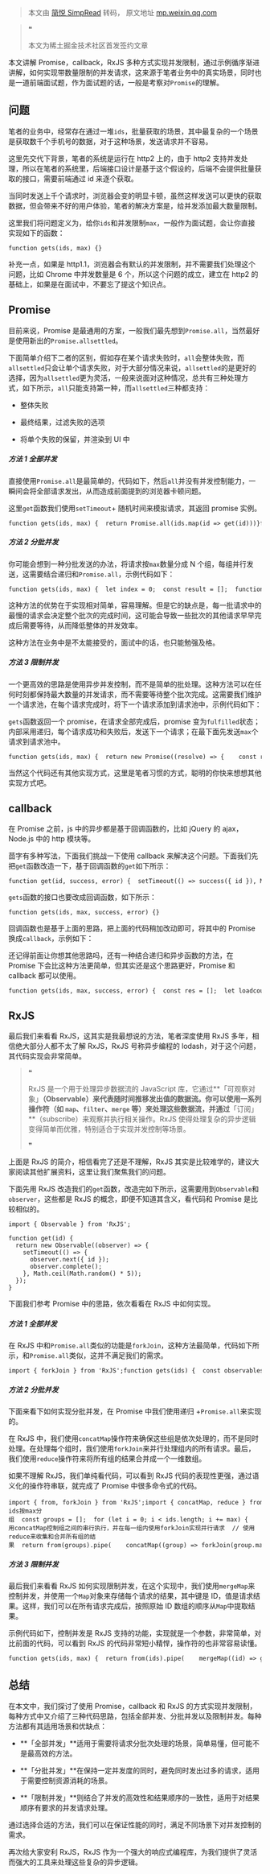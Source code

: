> 本文由 [简悦 SimpRead](http://ksria.com/simpread/) 转码， 原文地址 [mp.weixin.qq.com](https://mp.weixin.qq.com/s/g63E9B1PMV5f0KTN_vlVgA)

> ❝
> 
> 本文为稀土掘金技术社区首发签约文章
> 
>   

本文讲解 Promise，callback，RxJS 多种方式实现并发限制，通过示例循序渐进讲解，如何实现带数量限制的并发请求，这来源于笔者业务中的真实场景，同时也是一道前端面试题，作为面试题的话，一般是考察对`Promise`的理解。

问题
--

笔者的业务中，经常存在通过一堆`ids`，批量获取的场景，其中最复杂的一个场景是获取数千个手机号的数据，对于这种场景，发送请求并不容易。

这里先交代下背景，笔者的系统是运行在 http2 上的，由于 http2 支持并发处理，所以在笔者的系统里，后端接口设计是基于这个假设的，后端不会提供批量获取的接口，需要前端通过 id 来逐个获取。

当同时发送上千个请求时，浏览器会变的明显卡顿，虽然这样发送可以更快的获取数据，但会带来不好的用户体验，笔者的解决方案是，给并发添加最大数量限制。

这里我们将问题定义为，给你`ids`和并发限制`max`，一般作为面试题，会让你直接实现如下的函数：

```
function gets(ids, max) {}
```

补充一点，如果是 http1.1，浏览器会有默认的并发限制，并不需要我们处理这个问题，比如 Chrome 中并发数量是 6 个，所以这个问题的成立，建立在 http2 的基础上，如果是在面试中，不要忘了提这个知识点。

Promise
-------

目前来说，Promise 是最通用的方案，一般我们最先想到`Promise.all`，当然最好是使用新出的`Promise.allsettled`。

下面简单介绍下二者的区别，假如存在某个请求失败时，`all`会整体失败，而`allsettled`只会让单个请求失败，对于大部分情况来说，`allsettled`的是更好的选择，因为`allsettled`更为灵活，一般来说面对这种情况，总共有三种处理方式，如下所示，`all`只能支持第一种，而`allsettled`三种都支持：

*   整体失败
    
*   最终结果，过滤失败的选项
    
*   将单个失败的保留，并渲染到 UI 中
    

##### 方法 1 全部并发

直接使用`Promise.all`是最简单的，代码如下，然后`all`并没有并发控制能力，一瞬间会将全部请求发出，从而造成前面提到的浏览器卡顿问题。

这里`get`函数我们使用`setTimeout`+ 随机时间来模拟请求，其返回 promise 实例。

```
function gets(ids, max) {  return Promise.all(ids.map(id => get(id)))}function get(id) {  return new Promise((resolve) => {    setTimeout(() => { resolve({ id }) }, Math.ceil(Math.random() * 5))  });}
```

##### 方法 2 分批并发

你可能会想到一种分批发送的办法，将请求按`max`数量分成 N 个组，每组并行发送，这需要结合递归和`Promise.all`，示例代码如下：

```
function gets(ids, max) {  let index = 0;  const result = [];  function nextBatch() {    const batch = ids.slice(index, index + max);    index += max;    return Promise.all(batch.map(get)).then((res) => {      result.push(...res);      if (index < ids.length) {        return nextBatch();      }      return result;    });  }  return nextBatch();}
```

这种方法的优势在于实现相对简单，容易理解。但是它的缺点是，每一批请求中的最慢的请求会决定整个批次的完成时间，这可能会导致一些批次的其他请求早早完成后需要等待，从而降低整体的并发效率。

这种方法在业务中是不太能接受的，面试中的话，也只能勉强及格。

##### 方法 3 限制并发

一个更高效的思路是使用异步并发控制，而不是简单的批处理。这种方法可以在任何时刻都保持最大数量的并发请求，而不需要等待整个批次完成。这需要我们维护一个请求池，在每个请求完成时，将下一个请求添加到请求池中，示例代码如下：

`gets`函数返回一个 promise，在请求全部完成后，promise 变为`fulfilled`状态；内部采用递归，每个请求成功和失败后，发送下一个请求；在最下面先发送`max`个请求到请求池中。

```
function gets(ids, max) {  return new Promise((resolve) => {    const res = [];    let loadcount = 0;    let curIndex = 0;    function load(id, index) {      return get(id).then(        (data) => {          loadcount++;          if (loadcount === ids.length) {            res[index] = data;            resolve(res);          } else {            curIndex++;            load(ids[curIndex]);          }        },        (err) => {          res[index] = err;          loadcount++;          curIndex++;          load(ids[curIndex]);        }      );    }    for (let i = 0; i < max && i < ids.length; i++) {      curIndex = i;      load(ids[i], i);    }  });}
```

当然这个代码还有其他实现方式，这里是笔者习惯的方式，聪明的你快来想想其他实现方式吧。

callback
--------

在 Promise 之前，js 中的异步都是基于回调函数的，比如 jQuery 的 ajax，Node.js 中的 http 模块等。

茴字有多种写法，下面我们挑战一下使用 callback 来解决这个问题。下面我们先把`get`函数改造一下，基于回调函数的`get`如下所示：

```
function get(id, success, error) {  setTimeout(() => success({ id }), Math.ceil(Math.random() * 5))}
```

`gets`函数的接口也要改成回调函数，如下所示：

```
function gets(ids, max, success, error) {}
```

回调函数也是基于上面的思路，把上面的代码稍加改动即可，将其中的 Promise 换成`callback`，示例如下：

还记得前面让你想其他思路吗，还有一种结合递归和异步函数的方法，在 Promise 下会比这种方法更简单，但其实还是这个思路更好，Promise 和 callback 都可以使用。

```
function gets(ids, max, success, error) {  const res = [];  let loadcount = 0;  let curIndex = 0;  function load(id, index) {    return get(      id,      (data) => {        loadcount++;        if (loadcount === ids.length) {          res[index] = data;          success(res);        } else {          curIndex++;          load(ids[curIndex]);        }      },      (err) => {        res[index] = err;        loadcount++;        curIndex++;        load(ids[curIndex]);      }    );  }  for (let i = 0; i < max && i < ids.length; i++) {    curIndex = i;    load(ids[i], i);  }}
```

RxJS
----

最后我们来看看 RxJS，这其实是我最想说的方法，笔者深度使用 RxJS 多年，相信绝大部分人都不太了解 RxJS，RxJS 号称异步编程的 lodash，对于这个问题，其代码实现会非常简单。

> ❝
> 
> RxJS 是一个用于处理异步数据流的 JavaScript 库，它通过**「可观察对象」**（Observable）来代表随时间推移发出值的数据流。你可以使用一系列操作符（如 `map`、`filter`、`merge` 等）来处理这些数据流，并通过**「订阅」**（subscribe）来观察并执行相关操作。RxJS 使得处理复杂的异步逻辑变得简单而优雅，特别适合于实现并发控制等场景。
> 
> ❞

上面是 RxJS 的简介，相信看完了还是不理解，RxJS 其实是比较难学的，建议大家阅读其他扩展资料，这里让我们聚焦我们的问题。

下面先用 RxJS 改造我们的`get`函数，改造完如下所示，这需要用到`Observable`和`observer`，这些都是 RxJS 的概念，即便不知道其含义，看代码和 Promise 是比较相似的。

```
import { Observable } from 'RxJS';

function get(id) {
  return new Observable((observer) => {
    setTimeout(() => {
      observer.next({ id });
      observer.complete();
    }, Math.ceil(Math.random() * 5));
  });
}
```

下面我们参考 Promise 中的思路，依次看看在 RxJS 中如何实现。

##### 方法 1 全部并发

在 RxJS 中和`Promise.all`类似的功能是`forkJoin`，这种方法最简单，代码如下所示，和`Promise.all`类似，这并不满足我们的需求。

```
import { forkJoin } from 'RxJS';function gets(ids) {  const observables = ids.map(get);  return forkJoin(observables);}
```

##### 方法 2 分批并发

下面来看下如何实现分批并发，在 Promise 中我们使用递归 +`Promise.all`来实现的。

在 RxJS 中，我们使用`concatMap`操作符来确保这些组是依次处理的，而不是同时处理。在处理每个组时，我们使用`forkJoin`来并行处理组内的所有请求。最后，我们使用`reduce`操作符来将所有组的结果合并成一个一维数组。

如果不理解 RxJS，我们单纯看代码，可以看到 RxJS 代码的表现性更强，通过语义化的操作符串联，就完成了 Promise 中很多命令式的代码。

```
import { from, forkJoin } from 'RxJS';import { concatMap, reduce } from 'RxJS/operators';function gets(ids, max) {  // 将ids按max分组  const groups = [];  for (let i = 0; i < ids.length; i += max) {    groups.push(ids.slice(i, i + max));  }  // 使用concatMap控制组之间的串行执行，并在每一组内使用forkJoin实现并行请求  // 使用reduce来收集和合并所有组的结果  return from(groups).pipe(    concatMap((group) => forkJoin(group.map(get))),    reduce((acc, results) => acc.concat(results), [])  );}
```

##### 方法 3 限制并发

最后我们来看看 RxJS 如何实现限制并发，在这个实现中，我们使用`mergeMap`来控制并发，并使用一个`Map`对象来存储每个请求的结果，其中键是 ID，值是请求结果。这样，我们可以在所有请求完成后，按照原始 ID 数组的顺序从`Map`中提取结果。

示例代码如下，控制并发是 RxJS 支持的功能，实现就是一个参数，非常简单，对比前面的代码，可以看到 RxJS 的代码非常短小精悍，操作符的也非常容易读懂。

```
function gets(ids, max) {  return from(ids).pipe(    mergeMap((id) => get(id).pipe(      map(result => ({ id, result }))    ), max),    reduce((acc, { id, result }) => acc.set(id, result), new Map()),    map(resMap => ids.map(id => resMap.get(id)))  );}
```

总结
--

在本文中，我们探讨了使用 Promise，callback 和 RxJS 的方式实现并发限制，每种方式中又介绍了三种代码思路，包括全部并发、分批并发以及限制并发。每种方法都有其适用场景和优缺点：

*   **「全部并发」**适用于需要将请求分批次处理的场景，简单易懂，但可能不是最高效的方法。
    
*   **「分批并发」**在保持一定并发度的同时，避免同时发出过多的请求，适用于需要控制资源消耗的场景。
    
*   **「限制并发」**则结合了并发的高效性和结果顺序的一致性，适用于对结果顺序有要求的并发请求处理。
    

通过选择合适的方法，我们可以在保证性能的同时，满足不同场景下对并发控制的需求。

再次给大家安利 RxJS，RxJS 作为一个强大的响应式编程库，为我们提供了灵活而强大的工具来处理这些复杂的异步逻辑。